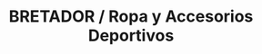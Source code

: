 ---
title: "BRETADOR / Ropa y Accesorios Deportivos"
url: /ensenada/bretador-ropa-y-accesorios-deportivos/
shop: deportes
---